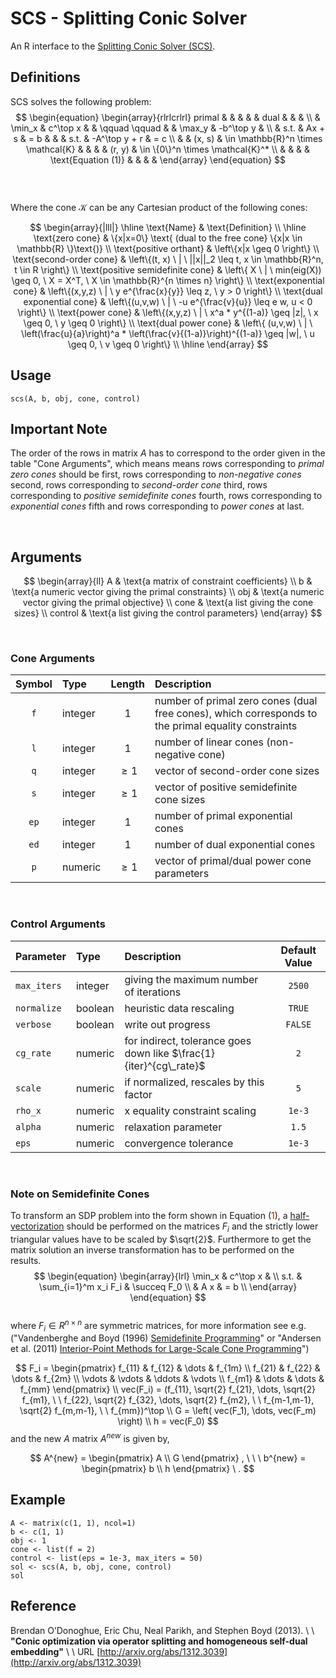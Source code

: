 # SCS - Splitting Conic Solver

An R interface to the [Splitting Conic Solver (SCS)](https://github.com/cvxgrp/scs).

## Definitions
SCS solves the following problem:
$$
\begin{equation}
  \begin{array}{rlrlcrlrl}
  primal   &        &          &                                      &                     & dual &        &               &     \\
           & \min_x & c^\top x &                                      & \qquad \qquad       &      & \max_y & -b^\top y     &     \\
           & s.t.   & Ax + s   & = b                                  &                     &      & s.t.   & -A^\top y + r & = c \\
           &        & (x, s)   & \in \mathbb{R}^n \times \mathcal{K}  &                     &      &        &        (r, y) & \in \{0\}^n \times \mathcal{K}^* \\
           &        &          &                                      & \text{Equation (1)} &      &        &               &
  \end{array}
\end{equation}
$$	
</br>  
Where the cone $\mathcal{K}$ can be any Cartesian product of the following cones:

$$
\begin{array}{|lll|}
\hline
\text{Name}                       & \text{Definition} \\
\hline
\text{zero cone}                  & \{x|x=0\} \text{ (dual to the free cone} \{x|x \in \mathbb{R} \}\text{)} \\
\text{positive orthant}           & \left\{x|x \geq 0 \right\} \\
\text{second-order cone}          & \left\{(t, x) \ | \ ||x||_2 \leq t, x \in \mathbb{R}^n, t \in R \right\} \\
\text{positive semidefinite cone} & \left\{ X \ | \ min(eig(X)) \geq 0, \ X = X^T, \ X \in \mathbb{R}^{n \times n} \right\} \\
\text{exponential cone}           & \left\{(x,y,z) \ | \ y e^{\frac{x}{y}} \leq z, \ y > 0 \right\} \\
\text{dual exponential cone}      & \left\{(u,v,w) \ | \ -u e^{\frac{v}{u}} \leq e w, u < 0 \right\} \\
\text{power cone}                 & \left\{(x,y,z) \ | \ x^a * y^{(1-a)} \geq |z|, \ x \geq 0, \ y \geq 0 \right\}  \\
\text{dual power cone}            & \left\{ (u,v,w) \ | \ \left(\frac{u}{a}\right)^a * \left(\frac{v}{(1-a)}\right)^{(1-a)} \geq |w|, \ u \geq 0, \ v \geq 0 \right\} \\
\hline
\end{array}
$$

## Usage
```{r}
scs(A, b, obj, cone, control)
```

## Important Note
The order of the rows in matrix $A$ has to correspond to the order given in 
the table "Cone Arguments", which means means rows corresponding to *primal zero cones*
should be first, rows corresponding to *non-negative cones* second, rows corresponding to *second-order cone* third, rows corresponding to *positive semidefinite cones* fourth, rows corresponding to *exponential cones* fifth and rows corresponding to *power cones* at last.

</br>  

## Arguments
$$
\begin{array}{ll}
A       & \text{a matrix of constraint coefficients} \\
b       & \text{a numeric vector giving the primal constraints} \\
obj     & \text{a numeric vector giving the primal objective} \\
cone    & \text{a list giving the cone sizes} \\
control & \text{a list giving the control parameters}
\end{array}
$$

</br>  

### Cone Arguments
|  Symbol  |   Type  |  Length  | Description                                                                                         |
|:--------:|:--------|:--------:|:----------------------------------------------------------------------------------------------------|
|   `f`    | integer |   $1$    | number of primal zero cones (dual free cones), which corresponds to the primal equality constraints |
|   `l`    | integer |   $1$    | number of linear cones (non-negative cone)                                                           |
|   `q`    | integer | $\geq1$  | vector of second-order cone sizes                                                                   |
|   `s`    | integer | $\geq1$  | vector of positive semidefinite cone sizes                                                          |
|   `ep`   | integer |   $1$    | number of primal exponential cones                                                                  |
|   `ed`   | integer |   $1$    | number of dual exponential cones                                                                    |
|   `p`    | numeric | $\geq1$  | vector of primal/dual power cone parameters         


</br>  

### Control Arguments
| Parameter   | Type    |             Description                                             | Default Value |
|:------------|:--------|:--------------------------------------------------------------------|:-------------:|
| `max_iters` | integer | giving the maximum number of iterations                             |   `2500`      |
| `normalize` | boolean | heuristic data rescaling                                            |   `TRUE`      |
| `verbose`   | boolean | write out progress                                                  |   `FALSE`     |
| `cg_rate`   | numeric | for indirect, tolerance goes down like $\frac{1}{iter}^{cg\_rate}$  |      `2`      |
| `scale`     | numeric | if normalized, rescales by this factor                              |      `5`      |
| `rho_x`     | numeric | x equality constraint scaling                                       |   `1e-3`      |
| `alpha`     | numeric | relaxation parameter                                                |    `1.5`      |
| `eps`       | numeric | convergence tolerance                                               |   `1e-3`      |

</br>  

### Note on Semidefinite Cones
To transform an SDP problem into the form shown in Equation (<font color="red">1</font>), a [half-vectorization](https://en.wikipedia.org/wiki/Vectorization_(mathematics)) should be performed on the matrices $F_i$ and the strictly lower triangular values have to be scaled by $\sqrt{2}$. Furthermore to get the matrix solution an inverse transformation has to be performed on the results.
$$
\begin{equation}
  \begin{array}{lrl}
\min_x & c^\top x &                             \\
s.t.   & \sum_{i=1}^m x_i F_i  & \succeq F_0 \\
       & A x                   & = b         \\          
  \end{array}
\end{equation}
$$	
where $F_i \in R^{n \times n}$ are symmetric matrices, for more information see e.g. ("Vandenberghe and Boyd (1996) [Semidefinite Programming](http://web.stanford.edu/~boyd/papers/sdp.html)" or "Andersen et al. (2011) [Interior-Point Methods for Large-Scale Cone Programming](http://r.duckduckgo.com/l/?kh=-1&uddg=http%3A%2F%2Fee.ucla.edu%2F~vandenbe%2Fpublications%2Fmlbook.pdf)") 



$$
F_i = 
\begin{pmatrix}
f_{11} & f_{12} & \dots  & f_{1m} \\
f_{21} & f_{22} & \dots  & f_{2m} \\
\vdots & \vdots & \ddots & \vdots \\
f_{m1} & \dots  & \dots  & f_{mm}
\end{pmatrix} \\
vec(F_i) = (f_{11}, \sqrt{2} f_{21}, \dots, \sqrt{2} f_{m1}, \ \ f_{22}, \sqrt{2} f_{32}, \dots, \sqrt{2} f_{m2}, \ \ f_{m-1,m-1}, \sqrt{2} f_{m,m-1}, \ \ f_{mm})^\top \\
G = \left( vec(F_1), \dots, vec(F_m) \right) \\
h = vec(F_0)
$$
and the new $A$ matrix $A^{new}$ is given by,    

$$
A^{new} = 
\begin{pmatrix}
A \\
G
\end{pmatrix}
, \ \ \ 
b^{new} = 
\begin{pmatrix}
b \\
h
\end{pmatrix} \ .
$$



## Example
```{r}
A <- matrix(c(1, 1), ncol=1)
b <- c(1, 1)
obj <- 1
cone <- list(f = 2)
control <- list(eps = 1e-3, max_iters = 50)
sol <- scs(A, b, obj, cone, control)
sol
```

## Reference

Brendan O’Donoghue, Eric Chu, Neal Parikh, and Stephen Boyd (2013). \ \ 
**"Conic optimization via operator splitting and homogeneous self-dual embedding"** \ \ 
URL [http://arxiv.org/abs/1312.3039](http://arxiv.org/abs/1312.3039)